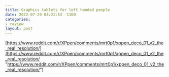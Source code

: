 ```yaml
---
title: Graphics tablets for left handed people
date: 2022-07-29 04:21:53 -1100
categories:
- review
layout: post
---
```


[https://www.reddit.com/r/XPpen/comments/mrt0p1/xppen_deco_01_v2_the_real_resolution/](https://www.reddit.com/r/XPpen/comments/mrt0p1/xppen_deco_01_v2_the_real_resolution/ "https://www.reddit.com/r/XPpen/comments/mrt0p1/xppen_deco_01_v2_the_real_resolution/")